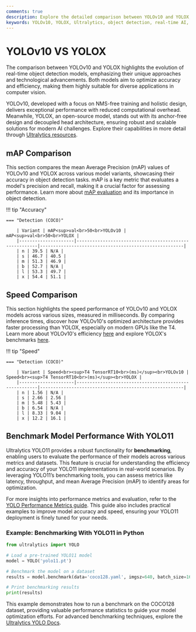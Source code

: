 ```yaml
---
comments: true
description: Explore the detailed comparison between YOLOv10 and YOLOX, two cutting-edge models in real-time object detection. Discover how these models differ in architecture, performance, and efficiency, catering to diverse applications in computer vision and edge AI. 
keywords: YOLOv10, YOLOX, Ultralytics, object detection, real-time AI, edge AI, computer vision
---
```


# YOLOv10 VS YOLOX

The comparison between YOLOv10 and YOLOX highlights the evolution of real-time object detection models, emphasizing their unique approaches and technological advancements. Both models aim to optimize accuracy and efficiency, making them highly suitable for diverse applications in computer vision.

YOLOv10, developed with a focus on NMS-free training and holistic design, delivers exceptional performance with reduced computational overhead. Meanwhile, YOLOX, an open-source model, stands out with its anchor-free design and decoupled head architecture, ensuring robust and scalable solutions for modern AI challenges. Explore their capabilities in more detail through [Ultralytics resources](https://docs.ultralytics.com/models/).


## mAP Comparison

This section compares the mean Average Precision (mAP) values of YOLOv10 and YOLOX across various model variants, showcasing their accuracy in object detection tasks. mAP is a key metric that evaluates a model's precision and recall, making it a crucial factor for assessing performance. Learn more about [mAP evaluation](https://www.ultralytics.com/glossary/mean-average-precision-map) and its importance in object detection.


!!! tip "Accuracy"

	=== "Detection (COCO)"

		| Variant | mAP<sup>val<br>50<br>YOLOv10 | mAP<sup>val<br>50<br>YOLOX |
		|---------------------|-------------------------------------------------------|-------------------------------------------------------|
		| n | 39.5 | N/A |
		| s | 46.7 | 40.5 |
		| m | 51.3 | 46.9 |
		| b | 52.7 | N/A |
		| l | 53.3 | 49.7 |
		| x | 54.4 | 51.1 |
		

## Speed Comparison

This section highlights the speed performance of YOLOv10 and YOLOX models across various sizes, measured in milliseconds. By comparing inference times, discover how YOLOv10's optimized architecture provides faster processing than YOLOX, especially on modern GPUs like the T4. Learn more about YOLOv10's efficiency [here](https://docs.ultralytics.com/models/yolov10/) and explore YOLOX's benchmarks [here](https://github.com/Megvii-BaseDetection/YOLOX).


!!! tip "Speed"

	=== "Detection (COCO)"

		| Variant | Speed<br><sup>T4 TensorRT10<br>(ms)</sup><br>YOLOv10 | Speed<br><sup>T4 TensorRT10<br>(ms)</sup><br>YOLOX |
		|---------------------|-------------------------------------------------------|-------------------------------------------------------|
		| n | 1.56 | N/A |
		| s | 2.66 | 2.56 |
		| m | 5.48 | 5.43 |
		| b | 6.54 | N/A |
		| l | 8.33 | 9.04 |
		| x | 12.2 | 16.1 |

## Benchmark Model Performance With YOLO11

Ultralytics YOLO11 provides a robust functionality for **benchmarking**, enabling users to evaluate the performance of their models across various metrics and datasets. This feature is crucial for understanding the efficiency and accuracy of your YOLO11 implementations in real-world scenarios. By leveraging YOLO11’s benchmarking tools, you can assess metrics like latency, throughput, and mean Average Precision (mAP) to identify areas for optimization.

For more insights into performance metrics and evaluation, refer to the [YOLO Performance Metrics guide](https://docs.ultralytics.com/guides/). This guide also includes practical examples to improve model accuracy and speed, ensuring your YOLO11 deployment is finely tuned for your needs.

### Example: Benchmarking With YOLO11 in Python

```python
from ultralytics import YOLO

# Load a pre-trained YOLO11 model
model = YOLO('yolo11.pt')

# Benchmark the model on a dataset
results = model.benchmark(data='coco128.yaml', imgsz=640, batch_size=16)

# Print benchmarking results
print(results)
```

This example demonstrates how to run a benchmark on the COCO128 dataset, providing valuable performance statistics to guide your model optimization efforts. For advanced benchmarking techniques, explore the [Ultralytics YOLO Docs](https://docs.ultralytics.com/).
